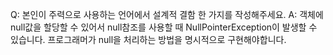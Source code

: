 Q: 본인이 주력으로 사용하는 언어에서 설계적 결함 한 가지를 작성해주세요.
A: 객체에 null값을 할당할 수 있어서 null참조를 사용할 때 NullPointerException이 발생할 수 있습니다. 프로그래머가 null을 처리하는 방법을 명시적으로 구현해야합니다.